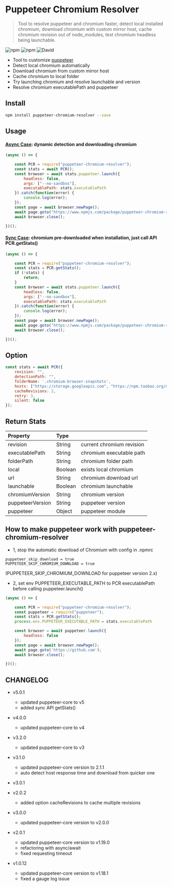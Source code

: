 
# Puppeteer Chromium Resolver
> Tool to resolve puppeteer and chromium faster, detect local installed chromium, download chromium with custom mirror host, cache chromium revision out of node_modules, test chromium headless being launchable.

![npm](https://img.shields.io/npm/v/puppeteer-chromium-resolver.svg)
![npm](https://img.shields.io/npm/dt/puppeteer-chromium-resolver.svg)
![David](https://img.shields.io/david/cenfun/puppeteer-chromium-resolver.svg)

* Tool to customize [puppeteer](https://github.com/GoogleChrome/puppeteer)
* Detect local chromium automatically
* Download chromium from custom mirror host
* Cache chromium to local folder
* Try launching chromium and resolve launchable and version
* Resolve chromium executablePath and puppeteer


## Install 
```sh
npm install puppeteer-chromium-resolver --save
```
## Usage

#### [Async Case](./test/async.js): dynamic detection and downloading chromium
```js
(async () => {

    const PCR = require("puppeteer-chromium-resolver");
    const stats = await PCR();
    const browser = await stats.puppeteer.launch({
        headless: false,
        args: ["--no-sandbox"],
        executablePath: stats.executablePath
    }).catch(function(error) {
        console.log(error);
    });
    const page = await browser.newPage();
    await page.goto("https://www.npmjs.com/package/puppeteer-chromium-resolver");
    await browser.close();

})();
```
#### [Sync Case](./test/sync.js): chromium pre-downloaded when installation, just call API PCR.getStats() 
```js
(async () => {

    const PCR = require("puppeteer-chromium-resolver");
    const stats = PCR.getStats();
    if (!stats) {
        return;
    }
    const browser = await stats.puppeteer.launch({
        headless: false,
        args: ["--no-sandbox"],
        executablePath: stats.executablePath
    }).catch(function(error) {
        console.log(error);
    });
    const page = await browser.newPage();
    await page.goto("https://www.npmjs.com/package/puppeteer-chromium-resolver");
    await browser.close();

})();
```

## Option
```js
const stats = await PCR({
    revision: "",
    detectionPath: "",
    folderName: '.chromium-browser-snapshots',
    hosts: ["https://storage.googleapis.com", "https://npm.taobao.org/mirrors"],
    cacheRevisions: 2,
    retry: 3,
    silent: false
});
```

## Return Stats
|Property        | Type    |                          |
| :--------------| :------ | :----------------------  |
|revision        | String  |current chromium revision |
|executablePath  | String  |chromium executable path  |
|folderPath      | String  |chromium folder path      |
|local           | Boolean |exists local chromium     |
|url             | String  |chromium download url     |
|launchable      | Boolean |chromium launchable       |
|chromiumVersion | String  |chromium version          |
|puppeteerVersion| String  |puppeteer version         |
|puppeteer       | Object  |puppeteer module          |


## How to make puppeteer work with puppeteer-chromium-resolver
* 1, stop the automatic download of Chromium with config in .npmrc 
```
puppeteer_skip_download = true
PUPPETEER_SKIP_CHROMIUM_DOWNLOAD = true
```
(PUPPETEER_SKIP_CHROMIUM_DOWNLOAD for puppeteer version 2.x)

* 2, set env PUPPETEER_EXECUTABLE_PATH to PCR executablePath before calling puppeteer.launch()
```js
(async () => {

    const PCR = require("puppeteer-chromium-resolver");
    const puppeteer = require("puppeteer");
    const stats = PCR.getStats();
    process.env.PUPPETEER_EXECUTABLE_PATH = stats.executablePath

    const browser = await puppeteer.launch({
        headless: false
    });
    const page = await browser.newPage();
    await page.goto('https://github.com');
    await browser.close();

})();
```


## CHANGELOG

+ v5.0.1
  - updated puppeteer-core to v5
  - added sync API getStats()

+ v4.0.0
  - updated puppeteer-core to v4

+ v3.2.0
  - updated puppeteer-core to v3

+ v3.1.0
  - updated puppeteer-core version to 2.1.1
  - auto detect host response time and download from quicker one

+ v3.0.1
+ v2.0.2
  - added option cacheRevisions to cache multiple revisions

+ v3.0.0
  - updated puppeteer-core version to v2.0.0

+ v2.0.1
  - updated puppeteer-core version to v1.19.0
  - refactoring with async/await
  - fixed requesting timeout

+ v1.0.12
  - updated puppeteer-core version to v1.18.1
  - fixed a gauge log issue